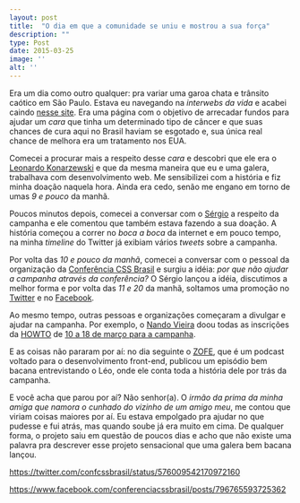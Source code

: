 ```yaml
---
layout: post
title:  "O dia em que a comunidade se uniu e mostrou a sua força"
description: ""
type: Post
date: 2015-03-25
image: ''
alt: ''
---
```


Era um dia como outro qualquer: pra variar uma garoa chata e trânsito caótico em São Paulo. Estava eu navegando na *interwebs da vida* e acabei caindo [nesse site](http://leokz.com/campanha/). Era uma página com o objetivo de arrecadar fundos para ajudar um *cara* que tinha um determinado tipo de câncer e que suas chances de cura aqui no Brasil haviam se esgotado e, sua única real chance de melhora era um tratamento nos EUA.

Comecei a procurar mais a respeito desse *cara* e descobri que ele era o [Leonardo Konarzewski](https://twitter.com/leonardokzw) e que da mesma maneira que eu e uma galera, trabalhava com desenvolvimento web. Me sensibilizei com a história e fiz minha doação naquela hora. Ainda era cedo, senão me engano em torno de umas *9 e pouco* da manhã.

Poucos minutos depois, comecei a conversar com o [Sérgio](https://twitter.com/elvisdetona) a respeito da campanha e ele comentou que também estava fazendo a sua doação. A história começou a correr no *boca a boca* da internet e em pouco tempo, na minha *timeline* do Twitter já exibiam vários *tweets* sobre a campanha.

Por volta das *10 e pouco da manhã*, comecei a conversar com o pessoal da organização da [Conferência CSS Brasil](http://www.conferenciacssbrasil.com.br) e surgiu a idéia: *por que não ajudar a campanha através da conferência?* O Sérgio lançou a idéia, discutimos a melhor forma e por volta das *11 e 20* da manhã, soltamos uma promoção no [Twitter](https://twitter.com/confcssbrasil/status/575300640773177344) e no [Facebook](https://www.facebook.com/conferenciacssbrasil/posts/795749480493640).

Ao mesmo tempo, outras pessoas e organizações começaram a divulgar e ajudar na campanha. Por exemplo, o [Nando Vieira](https://twitter.com/fnando) doou todas as inscrições da [HOWTO](http://howtocode.com.br/) de [10 a 18 de março para a campanha](https://twitter.com/fnando/status/575308271831158784).

E as coisas não pararam por aí: no dia seguinte o [ZOFE](http://zofe.com.br/), que é um podcast voltado para o desenvolvimento front-end, publicou um episódio bem bacana entrevistando o Léo, onde ele conta toda a história dele por trás da campanha.

E você acha que parou por aí? Não senhor(a). O *irmão da prima da minha amiga que namora o cunhado do vizinho de um amigo meu*, me contou que viriam coisas maiores por aí. Eu estava empolgado pra ajudar no que pudesse e fui atrás, mas quando soube já era muito em cima. De qualquer forma, o projeto saiu em questão de poucos dias e acho que não existe uma palavra pra descrever esse projeto sensacional que uma galera bem bacana lançou.






https://twitter.com/confcssbrasil/status/576009542170972160

https://www.facebook.com/conferenciacssbrasil/posts/796765593725362


